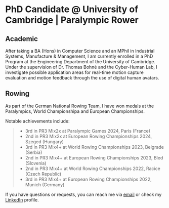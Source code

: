 # PhD Candidate @ University of Cambridge | Paralympic Rower

## Academic

After taking a BA (Hons) in Computer Science and an MPhil in Industrial Systems, Manufacture & Management, I am currently enrolled in a PhD Program at the Engineering Department of the University of Cambridge. Under the supervision of Dr. Thomas Bohné and the Cyber-Human Lab, I investigate possible application areas for real-time motion capture evaluation and motion feedback through the use of digital human avatars.

## Rowing

As part of the German National Rowing Team, I have won medals at the Paralympics, World Championshipa and European Championships.

Notable achievements include:
>- 3rd in PR3 Mix2x at Paralympic Games 2024, Paris (France)
>- 2nd in PR3 Mix2x at European Rowing Championships 2024, Szeged (Hungary)
>- 3rd in PR3 Mix4+ at World Rowing Championships 2023, Belgrade (Serbia)
>- 2nd in PR3 Mix4+ at European Rowing Championships 2023, Bled (Slovenia)
>- 2nd in PR3 Mix4+ at World Rowing Championships 2022, Racice (Czech Republic)
>- 3rd in PR3 Mix4+ at European Rowing Championships 2022, Munich (Germany)

If you have questions or requests, you can reach me via [email](jan@hlmch.com) or check my [LinkedIn](https://www.linkedin.com/in/jan-helmich/) profile.
